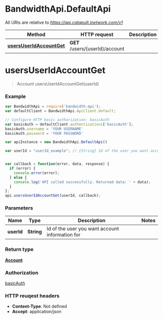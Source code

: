 # BandwidthApi.DefaultApi

All URIs are relative to *https://api.catapult.inetwork.com/v1*

Method | HTTP request | Description
------------- | ------------- | -------------
[**usersUserIdAccountGet**](DefaultApi.md#usersUserIdAccountGet) | **GET** /users/{userId}/account | 


<a name="usersUserIdAccountGet"></a>
# **usersUserIdAccountGet**
> Account usersUserIdAccountGet(userId)



### Example
```javascript
var BandwidthApi = require('bandwidth-api');
var defaultClient = BandwidthApi.ApiClient.default;

// Configure HTTP basic authorization: basicAuth
var basicAuth = defaultClient.authentications['basicAuth'];
basicAuth.username = 'YOUR USERNAME'
basicAuth.password = 'YOUR PASSWORD'

var apiInstance = new BandwidthApi.DefaultApi()

var userId = "userId_example"; // {String} Id of the user you want account information for


var callback = function(error, data, response) {
  if (error) {
    console.error(error);
  } else {
    console.log('API called successfully. Returned data: ' + data);
  }
};
api.usersUserIdAccountGet(userId, callback);
```

### Parameters

Name | Type | Description  | Notes
------------- | ------------- | ------------- | -------------
 **userId** | **String**| Id of the user you want account information for | 

### Return type

[**Account**](Account.md)

### Authorization

[basicAuth](../README.md#basicAuth)

### HTTP reuqest headers

 - **Content-Type**: Not defined
 - **Accept**: application/json

